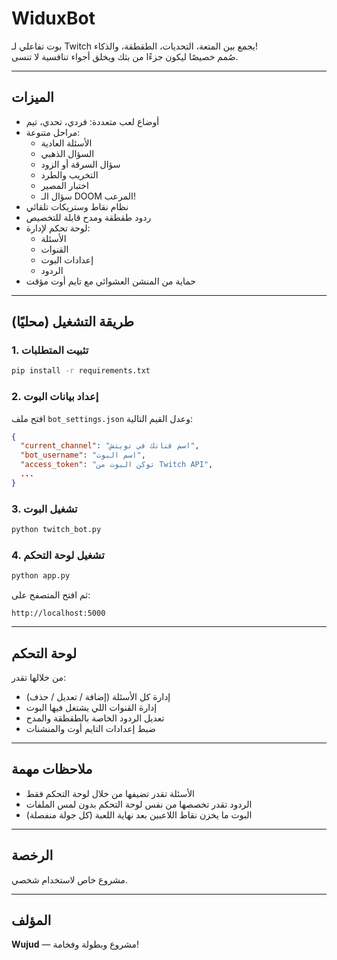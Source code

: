 # WiduxBot

بوت تفاعلي لـ Twitch يجمع بين المتعة، التحديات، الطقطقة، والذكاء!  
صُمم خصيصًا ليكون جزءًا من بثك ويخلق أجواء تنافسية لا تنسى.

---

## الميزات

- أوضاع لعب متعددة: فردي، تحدي، تيم
- مراحل متنوعة:
  - الأسئلة العادية
  - السؤال الذهبي
  - سؤال السرقة أو الزود
  - التخريب والطرد
  - اختبار المصير
  - سؤال الـ DOOM المرعب!
- نظام نقاط وستريكات تلقائي
- ردود طقطقة ومدح قابلة للتخصيص
- لوحة تحكم لإدارة:
  - الأسئلة
  - القنوات
  - إعدادات البوت
  - الردود
- حماية من المنشن العشوائي مع تايم أوت مؤقت

---

## طريقة التشغيل (محليًا)

### 1. تثبيت المتطلبات

```bash
pip install -r requirements.txt
```

### 2. إعداد بيانات البوت

افتح ملف `bot_settings.json` وعدل القيم التالية:

```json
{
  "current_channel": "اسم قناتك في تويتش",
  "bot_username": "اسم البوت",
  "access_token": "توكن البوت من Twitch API",
  ...
}
```

### 3. تشغيل البوت

```bash
python twitch_bot.py
```

### 4. تشغيل لوحة التحكم

```bash
python app.py
```

ثم افتح المتصفح على:
```
http://localhost:5000
```

---

## لوحة التحكم

من خلالها تقدر:

- إدارة كل الأسئلة (إضافة / تعديل / حذف)
- إدارة القنوات اللي يشتغل فيها البوت
- تعديل الردود الخاصة بالطقطقة والمدح
- ضبط إعدادات التايم أوت والمنشنات

---

## ملاحظات مهمة

- الأسئلة تقدر تضيفها من خلال لوحة التحكم فقط
- الردود تقدر تخصصها من نفس لوحة التحكم بدون لمس الملفات
- البوت ما يخزن نقاط اللاعبين بعد نهاية اللعبة (كل جولة منفصلة)

---

## الرخصة

مشروع خاص لاستخدام شخصي.

---

## المؤلف

**Wujud** — مشروع وبطولة وفخامة!
